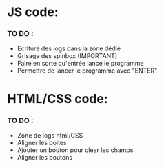 # JS code:

### TO DO :
- Ecriture des logs dans la zone dédié
- Grisage des spinbox (IMPORTANT)
- Faire en sorte qu'entrée lance le programme
- Permettre de lancer le programme avec "ENTER"


# HTML/CSS code:

### TO DO :
- Zone de logs html/CSS
- Aligner les boites
- Ajouter un bouton pour clear les champs
- Aligner les boutons
